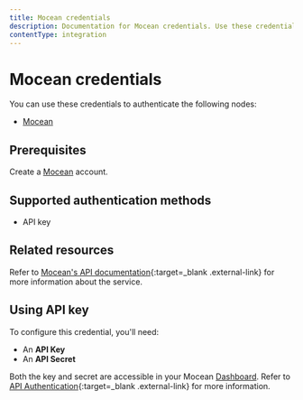 ```yaml
---
title: Mocean credentials
description: Documentation for Mocean credentials. Use these credentials to authenticate Mocean in n8n, a workflow automation platform.
contentType: integration
---
```


# Mocean credentials

You can use these credentials to authenticate the following nodes:

- [Mocean](/integrations/builtin/app-nodes/n8n-nodes-base.mocean/)

## Prerequisites

Create a [Mocean](https://moceanapi.com/) account.

## Supported authentication methods

- API key

## Related resources

Refer to [Mocean's API documentation](https://moceanapi.com/docs/){:target=_blank .external-link} for more information about the service.

## Using API key

To configure this credential, you'll need:

- An **API Key**
- An **API Secret**

Both the key and secret are accessible in your Mocean [Dashboard](https://dashboard.moceanapi.com/). Refer to [API Authentication](https://moceanapi.com/docs/#authentication){:target=_blank .external-link} for more information.

